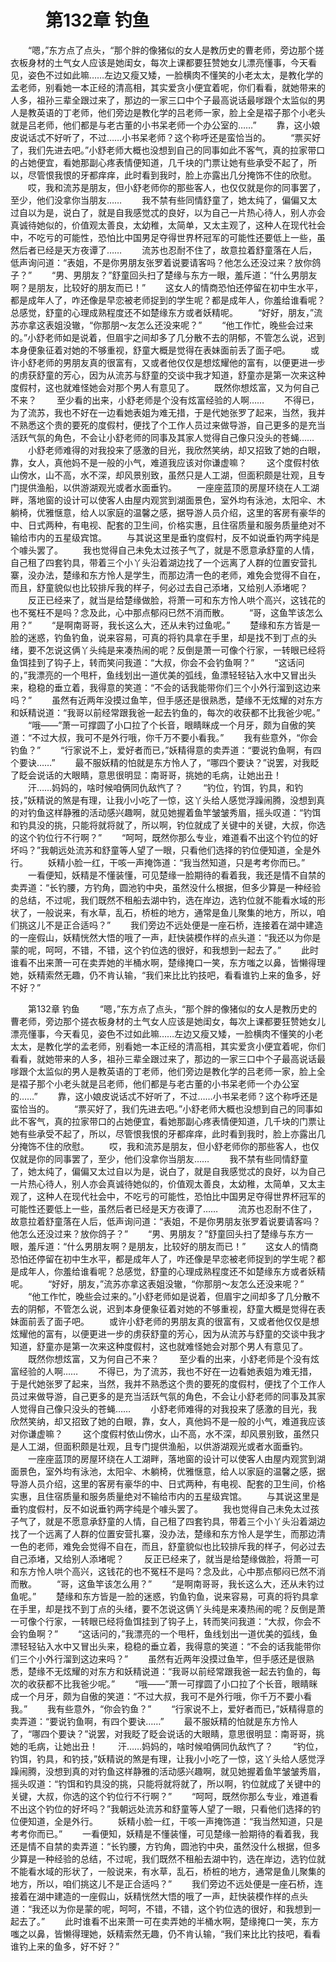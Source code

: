 # 　　第132章 钓鱼
　　“嗯，”东方点了点头，“那个胖的像猪似的女人是教历史的曹老师，旁边那个搓衣板身材的土气女人应该是她闺女，每次上课都要狂赞她女儿漂亮懂事，今天看见，姿色不过如此嘛……左边又瘦又矮，一脸横肉不懂笑的小老太太，是教化学的孟老师，别看她一本正经的清高相，其实爱贪小便宜着呢，你们看看，就她带来的人多，祖孙三辈全跟过来了，那边的一家三口中个子最高说话最嗲跟个太监似的男人是教英语的丁老师，他们旁边是教化学的吕老师一家，脸上全是褶子那个小老头就是吕老师，他们都是与老古董的小书呆老师一个办公室的……”
　　靠，这小娘皮说话忒不好听了，不过……小书呆老师？这个称呼还是蛮恰当的。
　　“票买好了，我们先进去吧。”小舒老师大概也没想到自己的同事如此不客气，真的拉家带口的占她便宜，看她那副心疼表情便知道，几千块的门票让她有些承受不起了，所以，尽管恨我恨的牙都痒痒，此时看到我时，脸上亦露出几分掩饰不住的欣慰。
　　哎，我和流苏是朋友，但小舒老师你的那些客人，也仅仅就是你的同事罢了，至少，他们没拿你当朋友……
　　我不禁有些同情舒童了，她太纯了，偏偏又太过自以为是，说白了，就是自我感觉忒的良好，以为自己一片热心待人，别人亦会真诚待她似的，价值观太善良，太幼稚，太简单，又太主观了，这种人在现代社会中，不吃亏的可能性，恐怕比中国男足夺得世界杯冠军的可能性还要低上一些，虽然后者已经是天方夜谭了……
　　流苏也忍耐不住了，故意拉着舒童落在人后，低声询问道：“表姐，不是你男朋友张罗着说要请客吗？他怎么还没过来？放你鸽子？”
　　“男、男朋友？”舒童回头扫了楚缘与东方一眼，羞斥道：“什么男朋友啊？是朋友，比较好的朋友而已！”
　　这女人的情商恐怕还停留在初中生水平，都是成年人了，咋还像是早恋被老师捉到的学生呢？都是成年人，你羞给谁看呢？总感觉，舒童的心理成熟程度还不如楚缘东方或者妖精呢。
　　“好好，朋友，”流苏亦拿这表姐没辙，“你那朋～友怎么还没来呢？”
　　“他工作忙，晚些会过来的。”小舒老师如是说着，但眉宇之间却多了几分散不去的阴郁，不管怎么说，迟到本身便象征着对她的不够重视，舒童大概是觉得在表妹面前丢了面子吧。
　　或许小舒老师的男朋友真的很富有，又或者他仅仅是想炫耀他的富有，以便更进一步的虏获舒童的芳心，因为从流苏与舒童的交谈中我才知道，舒童亦是第一次来这种度假村，这也就难怪她会对那个男人有意见了。
　　既然你想炫富，又为何自己不来？
　　至少看的出来，小舒老师是个没有炫富经验的人啊……
　　不得已，为了流苏，我也不好在一边看她表姐为难无措，于是代她张罗了起来，当然，我并不熟悉这个贵的要死的度假村，便找了个工作人员过来做导游，自己更多的是充当活跃气氛的角色，不会让小舒老师的同事及其家人觉得自己像只没头的苍蝇……
　　小舒老师难得的对我投来了感激的目光，我欣然笑纳，却又招致了她的白眼，靠，女人，真他妈不是一般的小气，难道我应该对你谦虚嘛？
　　这个度假村依山傍水，山不高，水不深，却风景别致，虽然只是人工湖，但面积颇是壮观，且专门提供渔船，以供游湖观光或者水面垂钓。
　　一座座蓝顶的房屋环绕在人工湖畔，落地窗的设计可以使客人由屋内观赏到湖面景色，室外均有泳池，太阳伞、木躺椅，优雅惬意，给人以家庭的温馨之感，据导游人员介绍，这里的客房有豪华的中、日式两种，有电视、配套的卫生间，价格实惠，且住宿质量和服务质量绝对不输给市内的五星级宾馆。
　　与其说这里是垂钓度假村，反不如说垂钓两字纯是个噱头罢了。
　　我也觉得自己未免太过孩子气了，就是不愿意承舒童的人情，自己租了四套钓具，带着三个小丫头沿着湖边找了一个远离了人群的位置安营扎寨，没办法，楚缘和东方怜人是学生，而那边清一色的老师，难免会觉得不自在，而且，舒童貌似也比较排斥我的样子，何必过去自己添堵，又给别人添堵呢？
　　反正已经来了，就当是给楚缘做脸，将萧一可和东方怜人哄个高兴，这钱花的也不冤枉不是吗？念及此，心中那点郁闷已然不消而散。
　　“哥，这鱼竿该怎么用？”
　　“是啊南哥哥，我长这么大，还从未钓过鱼呢。”
　　楚缘和东方皆是一脸的迷惑，钓鱼钓鱼，说来容易，可真的将钓具拿在手里，却是找不到丁点的头绪，要不怎说这俩丫头纯是来凑热闹的呢？反倒是萧一可像个行家，一转眼已经将鱼饵挂到了钩子上，转而笑问我道：“大叔，你会不会钓鱼啊？”
　　“这话问的，”我漂亮的一个甩杆，鱼线划出一道优美的弧线，鱼漂轻轻钻入水中又冒出头来，稳稳的垂立着，我得意的笑道：“不会的话我能带你们三个小外行溜到这边来吗？”
　　虽然有近两年没摸过鱼竿，但手感还是很熟悉，楚缘不无炫耀的对东方和妖精说道：“我哥以前经常跟我爸一起去钓鱼的，每次的收获都不比我爸少呢。”
　　“哦——”萧一可撑圆了小口拉了个长音，眼睛眯成一个月牙，颇为自傲的笑道：“不过大叔，我可不是外行哦，你千万不要小看我。”
　　我有些意外，“你会钓鱼？”
　　“行家说不上，爱好者而已，”妖精得意的卖弄道：“要说钓鱼啊，有四个要诀……”
　　最不服妖精的怕就是东方怜人了，“哪四个要诀？”说罢，对我眨了眨会说话的大眼睛，意思很明显：南哥哥，挑她的毛病，让她出丑！
　　汗……妈妈的，啥时候咱俩同仇敌忾了？
　　“钓位，钓饵，钓具，和钓技，”妖精说的煞是有理，让我小小吃了一惊，这丫头给人感觉浮躁闹腾，没想到真的对钓鱼这样静雅的活动感兴趣啊，就见她握着鱼竿皱皱秀眉，摇头叹道：“钓饵和钓具没的挑，只能将就将就了，所以啊，钓位就成了关键中的关键，大叔，你选的这个钓位行不行啊？”
　　“呵呵，既然你那么专业，难道看不出这个钓位的好坏吗？”我朝远处流苏和舒童等人望了一眼，只看他们选择的钓位便知道，全是外行。
　　妖精小脸一红，干咳一声掩饰道：“我当然知道，只是考考你而已。”
　　一看便知，妖精是不懂装懂，可见楚缘一脸期待的看着我，我还是情不自禁的卖弄道：“长钓腰，方钓角，圆池钓中央，虽然没什么根据，但多少算是一种经验的总结，不过呢，我们既然不租船去湖中钓，选在岸边，选钓位就不能看水域的形状了，一般说来，有水草，乱石，桥桩的地方，通常是鱼儿聚集的地方，所以，咱们挑这儿不是正合适吗？”
　　我们旁边不远处便是一座石桥，连接着在湖中建造的一座假山，妖精恍然大悟的哦了一声，赶快装模作样的点头道：“我还以为你是蒙的呢，呵呵，不错，不错，这个钓位选的很好，和我想到一起去了。”
　　此时谁看不出来萧一可在卖弄她的半桶水啊，楚缘掩口一笑，东方嗤之以鼻，皆懒得理她，妖精索然无趣，仍不肯认输，“我们来比比钓技吧，看看谁钓上来的鱼多，好不好？”

　　第132章 钓鱼
　　“嗯，”东方点了点头，“那个胖的像猪似的女人是教历史的曹老师，旁边那个搓衣板身材的土气女人应该是她闺女，每次上课都要狂赞她女儿漂亮懂事，今天看见，姿色不过如此嘛……左边又瘦又矮，一脸横肉不懂笑的小老太太，是教化学的孟老师，别看她一本正经的清高相，其实爱贪小便宜着呢，你们看看，就她带来的人多，祖孙三辈全跟过来了，那边的一家三口中个子最高说话最嗲跟个太监似的男人是教英语的丁老师，他们旁边是教化学的吕老师一家，脸上全是褶子那个小老头就是吕老师，他们都是与老古董的小书呆老师一个办公室的……”
　　靠，这小娘皮说话忒不好听了，不过……小书呆老师？这个称呼还是蛮恰当的。
　　“票买好了，我们先进去吧。”小舒老师大概也没想到自己的同事如此不客气，真的拉家带口的占她便宜，看她那副心疼表情便知道，几千块的门票让她有些承受不起了，所以，尽管恨我恨的牙都痒痒，此时看到我时，脸上亦露出几分掩饰不住的欣慰。
　　哎，我和流苏是朋友，但小舒老师你的那些客人，也仅仅就是你的同事罢了，至少，他们没拿你当朋友……
　　我不禁有些同情舒童了，她太纯了，偏偏又太过自以为是，说白了，就是自我感觉忒的良好，以为自己一片热心待人，别人亦会真诚待她似的，价值观太善良，太幼稚，太简单，又太主观了，这种人在现代社会中，不吃亏的可能性，恐怕比中国男足夺得世界杯冠军的可能性还要低上一些，虽然后者已经是天方夜谭了……
　　流苏也忍耐不住了，故意拉着舒童落在人后，低声询问道：“表姐，不是你男朋友张罗着说要请客吗？他怎么还没过来？放你鸽子？”
　　“男、男朋友？”舒童回头扫了楚缘与东方一眼，羞斥道：“什么男朋友啊？是朋友，比较好的朋友而已！”
　　这女人的情商恐怕还停留在初中生水平，都是成年人了，咋还像是早恋被老师捉到的学生呢？都是成年人，你羞给谁看呢？总感觉，舒童的心理成熟程度还不如楚缘东方或者妖精呢。
　　“好好，朋友，”流苏亦拿这表姐没辙，“你那朋～友怎么还没来呢？”
　　“他工作忙，晚些会过来的。”小舒老师如是说着，但眉宇之间却多了几分散不去的阴郁，不管怎么说，迟到本身便象征着对她的不够重视，舒童大概是觉得在表妹面前丢了面子吧。
　　或许小舒老师的男朋友真的很富有，又或者他仅仅是想炫耀他的富有，以便更进一步的虏获舒童的芳心，因为从流苏与舒童的交谈中我才知道，舒童亦是第一次来这种度假村，这也就难怪她会对那个男人有意见了。
　　既然你想炫富，又为何自己不来？
　　至少看的出来，小舒老师是个没有炫富经验的人啊……
　　不得已，为了流苏，我也不好在一边看她表姐为难无措，于是代她张罗了起来，当然，我并不熟悉这个贵的要死的度假村，便找了个工作人员过来做导游，自己更多的是充当活跃气氛的角色，不会让小舒老师的同事及其家人觉得自己像只没头的苍蝇……
　　小舒老师难得的对我投来了感激的目光，我欣然笑纳，却又招致了她的白眼，靠，女人，真他妈不是一般的小气，难道我应该对你谦虚嘛？
　　这个度假村依山傍水，山不高，水不深，却风景别致，虽然只是人工湖，但面积颇是壮观，且专门提供渔船，以供游湖观光或者水面垂钓。
　　一座座蓝顶的房屋环绕在人工湖畔，落地窗的设计可以使客人由屋内观赏到湖面景色，室外均有泳池，太阳伞、木躺椅，优雅惬意，给人以家庭的温馨之感，据导游人员介绍，这里的客房有豪华的中、日式两种，有电视、配套的卫生间，价格实惠，且住宿质量和服务质量绝对不输给市内的五星级宾馆。
　　与其说这里是垂钓度假村，反不如说垂钓两字纯是个噱头罢了。
　　我也觉得自己未免太过孩子气了，就是不愿意承舒童的人情，自己租了四套钓具，带着三个小丫头沿着湖边找了一个远离了人群的位置安营扎寨，没办法，楚缘和东方怜人是学生，而那边清一色的老师，难免会觉得不自在，而且，舒童貌似也比较排斥我的样子，何必过去自己添堵，又给别人添堵呢？
　　反正已经来了，就当是给楚缘做脸，将萧一可和东方怜人哄个高兴，这钱花的也不冤枉不是吗？念及此，心中那点郁闷已然不消而散。
　　“哥，这鱼竿该怎么用？”
　　“是啊南哥哥，我长这么大，还从未钓过鱼呢。”
　　楚缘和东方皆是一脸的迷惑，钓鱼钓鱼，说来容易，可真的将钓具拿在手里，却是找不到丁点的头绪，要不怎说这俩丫头纯是来凑热闹的呢？反倒是萧一可像个行家，一转眼已经将鱼饵挂到了钩子上，转而笑问我道：“大叔，你会不会钓鱼啊？”
　　“这话问的，”我漂亮的一个甩杆，鱼线划出一道优美的弧线，鱼漂轻轻钻入水中又冒出头来，稳稳的垂立着，我得意的笑道：“不会的话我能带你们三个小外行溜到这边来吗？”
　　虽然有近两年没摸过鱼竿，但手感还是很熟悉，楚缘不无炫耀的对东方和妖精说道：“我哥以前经常跟我爸一起去钓鱼的，每次的收获都不比我爸少呢。”
　　“哦——”萧一可撑圆了小口拉了个长音，眼睛眯成一个月牙，颇为自傲的笑道：“不过大叔，我可不是外行哦，你千万不要小看我。”
　　我有些意外，“你会钓鱼？”
　　“行家说不上，爱好者而已，”妖精得意的卖弄道：“要说钓鱼啊，有四个要诀……”
　　最不服妖精的怕就是东方怜人了，“哪四个要诀？”说罢，对我眨了眨会说话的大眼睛，意思很明显：南哥哥，挑她的毛病，让她出丑！
　　汗……妈妈的，啥时候咱俩同仇敌忾了？
　　“钓位，钓饵，钓具，和钓技，”妖精说的煞是有理，让我小小吃了一惊，这丫头给人感觉浮躁闹腾，没想到真的对钓鱼这样静雅的活动感兴趣啊，就见她握着鱼竿皱皱秀眉，摇头叹道：“钓饵和钓具没的挑，只能将就将就了，所以啊，钓位就成了关键中的关键，大叔，你选的这个钓位行不行啊？”
　　“呵呵，既然你那么专业，难道看不出这个钓位的好坏吗？”我朝远处流苏和舒童等人望了一眼，只看他们选择的钓位便知道，全是外行。
　　妖精小脸一红，干咳一声掩饰道：“我当然知道，只是考考你而已。”
　　一看便知，妖精是不懂装懂，可见楚缘一脸期待的看着我，我还是情不自禁的卖弄道：“长钓腰，方钓角，圆池钓中央，虽然没什么根据，但多少算是一种经验的总结，不过呢，我们既然不租船去湖中钓，选在岸边，选钓位就不能看水域的形状了，一般说来，有水草，乱石，桥桩的地方，通常是鱼儿聚集的地方，所以，咱们挑这儿不是正合适吗？”
　　我们旁边不远处便是一座石桥，连接着在湖中建造的一座假山，妖精恍然大悟的哦了一声，赶快装模作样的点头道：“我还以为你是蒙的呢，呵呵，不错，不错，这个钓位选的很好，和我想到一起去了。”
　　此时谁看不出来萧一可在卖弄她的半桶水啊，楚缘掩口一笑，东方嗤之以鼻，皆懒得理她，妖精索然无趣，仍不肯认输，“我们来比比钓技吧，看看谁钓上来的鱼多，好不好？”
